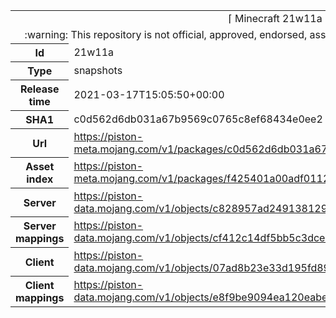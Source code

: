 <html><table>
<tr><td colspan="2" align="center"><img width="0" height="0"><br/>⌈ Minecraft 21w11a ⌋<br/><img width="0" height="0"></td></tr>
<tr><td colspan="2" align="center"><img width="0" height="0"><br/>
:warning: This repository is not official, approved, endorsed, associated or connected with Mojang :warning:
<br/><img width="0" height="0"></td></tr>
<tr><th>Id</th><td>21w11a</td></tr>
<tr><th>Type</th><td>snapshots</td></tr>
<tr><th>Release time</th><td>2021-03-17T15:05:50+00:00</td></tr>
<tr><th>SHA1</th><td>c0d562d6db031a67b9569c0765c8ef68434e0ee2</td></tr>
<tr><th>Url</th><td><a href="https://piston-meta.mojang.com/v1/packages/c0d562d6db031a67b9569c0765c8ef68434e0ee2/21w11a.json">https://piston-meta.mojang.com/v1/packages/c0d562d6db031a67b9569c0765c8ef68434e0ee2/21w11a.json</a></td></tr>
<tr><th>Asset index</th><td><a href="https://piston-meta.mojang.com/v1/packages/f425401a00adf0112fde624ee80c66333530f8a1/1.17.json">https://piston-meta.mojang.com/v1/packages/f425401a00adf0112fde624ee80c66333530f8a1/1.17.json</a></td></tr>
<tr><th>Server</th><td><a href="https://piston-data.mojang.com/v1/objects/c828957ad249138129ccbc8749bfd14f01d96a4b/server.jar">https://piston-data.mojang.com/v1/objects/c828957ad249138129ccbc8749bfd14f01d96a4b/server.jar</a></td></tr>
<tr><th>Server mappings</th><td><a href="https://piston-data.mojang.com/v1/objects/cf412c14df5bb5c3dce38bc7f19169c027ac045a/server.txt">https://piston-data.mojang.com/v1/objects/cf412c14df5bb5c3dce38bc7f19169c027ac045a/server.txt</a></td></tr>
<tr><th>Client</th><td><a href="https://piston-data.mojang.com/v1/objects/07ad8b23e33d195fd897133c9c0e35d7fa1593eb/client.jar">https://piston-data.mojang.com/v1/objects/07ad8b23e33d195fd897133c9c0e35d7fa1593eb/client.jar</a></td></tr>
<tr><th>Client mappings</th><td><a href="https://piston-data.mojang.com/v1/objects/e8f9be9094ea120eabed0030f997c51da6853793/client.txt">https://piston-data.mojang.com/v1/objects/e8f9be9094ea120eabed0030f997c51da6853793/client.txt</a></td></tr>
</table></html>